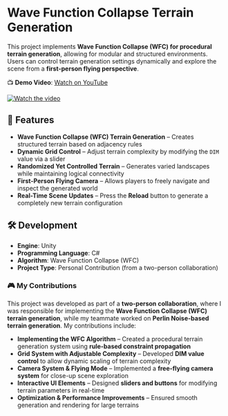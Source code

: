# Wave Function Collapse Terrain Generation  

This project implements **Wave Function Collapse (WFC) for procedural terrain generation**, allowing for modular and structured environments. Users can control terrain generation settings dynamically and explore the scene from a **first-person flying perspective**.  

📺 **Demo Video**: [Watch on YouTube](https://www.youtube.com/watch?v=A5eJCKZ9dIU)  

[![Watch the video](https://img.youtube.com/vi/A5eJCKZ9dIU/0.jpg)](https://www.youtube.com/watch?v=A5eJCKZ9dIU)

## 🌄 Features  
- **Wave Function Collapse (WFC) Terrain Generation** – Creates structured terrain based on adjacency rules  
- **Dynamic Grid Control** – Adjust terrain complexity by modifying the `DIM` value via a slider  
- **Randomized Yet Controlled Terrain** – Generates varied landscapes while maintaining logical connectivity  
- **First-Person Flying Camera** – Allows players to freely navigate and inspect the generated world  
- **Real-Time Scene Updates** – Press the **Reload** button to generate a completely new terrain configuration  

## 🛠 Development  
- **Engine**: Unity  
- **Programming Language**: C#  
- **Algorithm**: Wave Function Collapse (WFC)  
- **Project Type**: Personal Contribution (from a two-person collaboration)  

### 🎮 My Contributions  
This project was developed as part of a **two-person collaboration**, where I was responsible for implementing the **Wave Function Collapse (WFC) terrain generation**, while my teammate worked on **Perlin Noise-based terrain generation**. My contributions include:  
- **Implementing the WFC Algorithm** – Created a procedural terrain generation system using **rule-based constraint propagation**  
- **Grid System with Adjustable Complexity** – Developed **DIM value control** to allow dynamic scaling of terrain complexity  
- **Camera System & Flying Mode** – Implemented a **free-flying camera system** for close-up scene exploration  
- **Interactive UI Elements** – Designed **sliders and buttons** for modifying terrain parameters in real-time  
- **Optimization & Performance Improvements** – Ensured smooth generation and rendering for large terrains  
